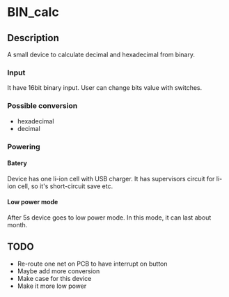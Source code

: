 # BIN_calc
## Description
A small device to calculate decimal and hexadecimal from binary.
### Input
It have 16bit binary input. User can change bits value with switches. 
### Possible conversion
* hexadecimal
* decimal
### Powering
#### Batery
Device has one li-ion cell with USB charger. It has supervisors circuit for li-ion cell, so it's short-circuit save etc.
#### Low power mode
After 5s device goes to low power mode. In this mode, it can last about month.
## TODO
* Re-route one net on PCB to have interrupt on button
* Maybe add more conversion
* Make case for this device
* Make it more low power
